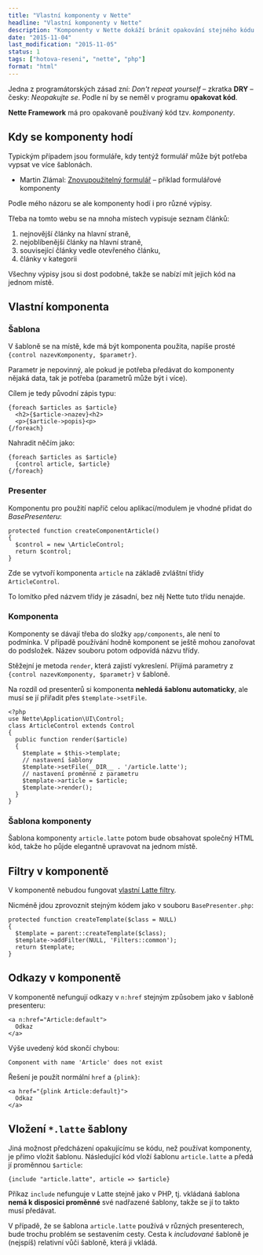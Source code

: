 ```yaml
---
title: "Vlastní komponenty v Nette"
headline: "Vlastní komponenty v Nette"
description: "Komponenty v Nette dokáží bránit opakování stejného kódu."
date: "2015-11-04"
last_modification: "2015-11-05"
status: 1
tags: ["hotova-reseni", "nette", "php"]
format: "html"
---
```


<p>Jedna z programátorských zásad zní: <i lang="en">Don't repeat yourself</i> – zkratka <b>DRY</b> – česky: <i>Neopakujte se</i>. Podle ní by se neměl v programu <b>opakovat kód</b>.</p>

<p><b>Nette Framework</b> má pro opakovaně používaný kód tzv. <i>komponenty</i>.</p>




<h2 id="kdy">Kdy se komponenty hodí</h2>

<p>Typickým případem jsou formuláře, kdy tentýž formulář může být potřeba vypsat ve více šablonách.</p>

<div class="external-content">
  <ul>
    <li>Martin Zlámal: <a href="http://zlml.cz/znovupouzitelny-formular">Znovupoužitelný formulář</a> – příklad formulářové komponenty</li>
  </ul>
</div>

<p>Podle mého názoru se ale komponenty hodí i pro různé výpisy.</p>

<p>Třeba na tomto webu se na mnoha místech vypisuje seznam článků:</p>

<ol>
  <li>nejnovější články na hlavní straně,</li>
  <li>nejoblíbenější články na hlavní straně,</li>
  <li>související články vedle otevřeného článku,</li>
  <li>články v kategorii</li>
</ol>



<p>Všechny výpisy jsou si dost podobné, takže se nabízí mít jejich kód na jednom místě.</p>




<h2 id="vlastni">Vlastní komponenta</h2>


<h3 id="sablona">Šablona</h3>

<p>V šabloně se na místě, kde má být komponenta použita, napíše prosté <code>{control nazevKomponenty, $parametr}</code>.</p>

<p>Parametr je nepovinný, ale pokud je potřeba předávat do komponenty nějaká data, tak je potřeba (parametrů může být i více).</p>

<p>Cílem je tedy původní zápis typu:</p>

<pre><code>{foreach $articles as $article}
  &lt;h2>{$article->nazev}&lt;h2>
  &lt;p>{$article->popis}&lt;p>
{/foreach}</code></pre>






<p>Nahradit něčím jako:</p>


<pre><code>{foreach $articles as $article}
  {control article, $article}
{/foreach}</code></pre>



<h3 id="presenter">Presenter</h3>

<p>Komponentu pro použití napříč celou aplikací/modulem je vhodné přidat do <i>BasePresenteru</i>:</p>

<pre><code>protected function createComponentArticle()
{
  $control = new \ArticleControl;
  return $control;
}</code></pre>





<p>Zde se vytvoří komponenta <code>article</code> na základě zvláštní třídy <code>ArticleControl</code>.</p>

<p>To lomítko před názvem třídy je zásadní, bez něj Nette tuto třídu nenajde.</p>




<h3 id="komponenta">Komponenta</h3>

<p>Komponenty se dávají třeba do složky <code>app/components</code>, ale není to podmínka. V případě používání hodně komponent se ještě mohou zanořovat do podsložek. Název souboru potom odpovídá názvu třídy.</p>

<p>Stěžejní je metoda <code>render</code>, která zajistí vykreslení. Přijímá parametry z <code>{control nazevKomponenty, $parametr}</code> v šabloně.</p>

<p>Na rozdíl od presenterů si komponenta <b>nehledá šablonu automaticky</b>, ale musí se jí přiřadit přes <code>$template->setFile</code>.</p>

<pre><code>&lt;?php
use Nette\Application\UI\Control;
class ArticleControl extends Control
{
  public function render($article)
  {
    $template = $this->template;
    // nastavení šablony
    $template->setFile(__DIR__ . '/article.latte');
    // nastavení proměnné z parametru
    $template->article = $article;
    $template->render();
  }
}</code></pre>















<h3 id="sablona-komponenty">Šablona komponenty</h3>

<p>Šablona komponenty <code>article.latte</code> potom bude obsahovat společný HTML kód, takže ho půjde elegantně upravovat na jednom místě.</p>




<h2 id="filtry">Filtry v komponentě</h2>

<p>V komponentě nebudou fungovat <a href="/latte-vlastni-filtry">vlastní Latte filtry</a>.</p>

<p>Nicméně jdou zprovoznit stejným kódem jako v souboru <code>BasePresenter.php</code>:</p>

<pre><code>protected function createTemplate($class = NULL)
{
  $template = parent::createTemplate($class);
  $template->addFilter(NULL, 'Filters::common');
  return $template;
}</code></pre>











<h2 id="odkazy">Odkazy v komponentě</h2>

<p>V komponentě nefungují odkazy v <code>n:href</code> stejným způsobem jako v šabloně presenteru:</p>

<pre><code>&lt;a n:href="Article:default">
  Odkaz
&lt;/a></code></pre>





<p>Výše uvedený kód skončí chybou:</p>

<pre><code>Component with name 'Article' does not exist</code></pre>

<p>Řešení je použít normální <code>href</code> a <code>{plink}</code>:</p>

<pre><code>&lt;a href="{plink Article:default}">
  Odkaz
&lt;/a></code></pre>







<h2 id="vlozeni-sablony">Vložení <code>*.latte</code> šablony</h2>

<p>Jiná možnost předcházení opakujícímu se kódu, než používat komponenty, je přímo vložit šablonu. Následující kód vloží šablonu <code>article.latte</code> a předá jí proměnnou <code>$article</code>:</p>

<pre><code>{include "article.latte", article => $article}</code></pre>


<p>Příkaz <code>include</code> nefunguje v Latte stejně jako v PHP, tj. vkládaná šablona <b>nemá k disposici proměnné</b> své nadřazené šablony, takže se jí to takto musí předávat.</p>

<p>V případě, že se šablona <code>article.latte</code> používá v různých presenterech, bude trochu problém se sestavením cesty. Cesta k <i>includované</i> šabloně je (nejspíš) relativní vůči šabloně, která ji vkládá.</p>